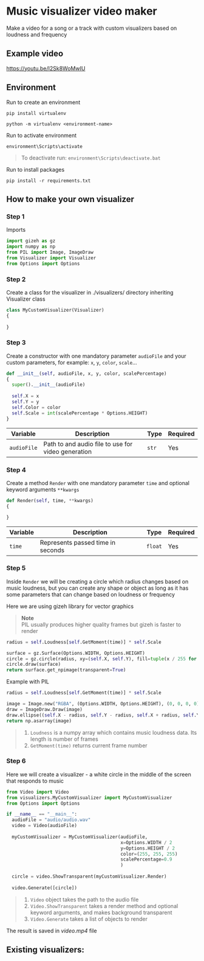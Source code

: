 # Music visualizer video maker
Make a video for a song or a track with custom visualizers based on loudness and frequency

## Example video
https://youtu.be/I2Sk8WoMwIU

## Environment

Run to create an environment
```
pip install virtualenv
```
```
python -m virtualenv <environment-name>
```
Run to activate environment
```
environment\Scripts\activate
```
> To deactivate run: ```environment\Scripts\deactivate.bat```

Run to install packages
```
pip install -r requirements.txt
```

## How to make your own visualizer

### Step 1
Imports
```py
import gizeh as gz
import numpy as np
from PIL import Image, ImageDraw
from Visualizer import Visualizer
from Options import Options
```

### Step 2
Create a class for the visualizer in ./visualizers/ directory inheriting Visualizer class
```py
class MyCustomVisualizer(Visualizer)
{
  
}
```

### Step 3
Create a constructor with one mandatory parameter ```audioFile``` and your custom parameters, for example: ```x```, ```y```, ```color```, ```scale```...
```py
def __init__(self, audioFile, x, y, color, scalePercentage)
{
  super().__init__(audioFile)
  
  self.X = x
  self.Y = y
  self.Color = color
  self.Scale = int(scalePercentage * Options.HEIGHT)
}
```
Variable       | Description                                        | Type      | Required |
---------------|----------------------------------------------------|-----------|----------|
```audioFile```| Path to and audio file to use for video generation | ```str``` | Yes      |

### Step 4
Create a method ```Render``` with one mandatory parameter ```time``` and optional keyword arguments ```**kwargs```

```py
def Render(self, time, **kwargs)
{

}
```
Variable  | Description                       | Type        | Required |
----------|-----------------------------------|-------------|----------|
```time```| Represents passed time in seconds | ```float``` | Yes      |

### Step 5
Inside ```Render``` we will be creating a circle which radius changes based on music loudness, but you can create any shape or object as long as it has some parameters that can change based on loudness or frequency

Here we are using gizeh library for vector graphics
> **Note** \
> PIL usually produces higher quality frames but gizeh is faster to render

```py
radius = self.Loudness[self.GetMoment(time)] * self.Scale

surface = gz.Surface(Options.WIDTH, Options.HEIGHT)
circle = gz.circle(radius, xy=(self.X, self.Y), fill=tuple(x / 255 for x in self.Color))
circle.draw(surface)
return surface.get_npimage(transparent=True)
```

Example with PIL
```py
radius = self.Loudness[self.GetMoment(time)] * self.Scale

image = Image.new("RGBA", (Options.WIDTH, Options.HEIGHT), (0, 0, 0, 0))
draw = ImageDraw.Draw(image)
draw.ellipse((self.X - radius, self.Y - radius, self.X + radius, self.Y + radius), fill=self.Color)
return np.asarray(image)
```
> 1. ```Loudness``` is a numpy array which contains music loudness data. Its length is number of frames
> 2. ```GetMoment(time)``` returns current frame number

### Step 6
Here we will create a visualizer - a white circle in the middle of the screen that responds to music
```py
from Video import Video
from visualizers.MyCustomVisualizer import MyCustomVisualizer
from Options import Options  

if __name__ == "__main__":
  audioFile = "audio/audio.wav"
  video = Video(audioFile)
  
  myCustomVisualizer = MyCustomVisualizer(audioFile,
                                          x=Options.WIDTH / 2
                                          y=Options.HEIGHT / 2
                                          color=(255, 255, 255)
                                          scalePercentage=0.9
                                          )
  
  circle = video.ShowTransparent(myCustomVisualizer.Render)
  
  video.Generate([circle])
```

> 1. ```Video``` object takes the path to the audio file
> 2. ```Video.ShowTransparent``` takes a render method and optional keyword arguments, and makes background transparent
> 3. ```Video.Generate``` takes a list of objects to render

The result is saved in *video.mp4* file

## Existing visualizers:

